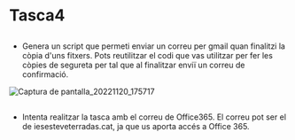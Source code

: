 # Tasca4
##
- Genera un script que permeti enviar un correu per gmail quan finalitzi la còpia d'uns fitxers. Pots reutilitzar el codi que vas utilitzar per fer les còpies de segureta per tal que al finalitzar enviï un correu de confirmació.


![Captura de pantalla_20221120_175717](https://user-images.githubusercontent.com/113999297/202916172-5c70085f-00b0-4a76-81ef-32aad3d6c48d.png)

##
- Intenta realitzar la tasca amb el correu de Office365. El correu pot ser el de iesesteveterradas.cat, ja que us aporta accés a Office 365.

